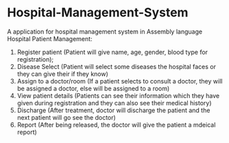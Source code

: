 # Hospital-Management-System
A application for hospital management system in Assembly language
Hospital Patient Management:  
1. Register patient (Patient will give name, age, gender, blood type for registration); 
2. Disease Select (Patient will select some diseases the hospital faces or they can give their if they know)
3. Assign to a doctor/room (If a patient selects to consult a doctor, they will be assigned a doctor, else will be assigned to a room) 
4. View patient details (Patients can see their information which they have given during registration and they can also see their medical history)
5. Discharge (After treatment, doctor will discharge the patient and the next patient will go see the doctor)
6. Report (After being released, the doctor will give the patient a mdeical report)
